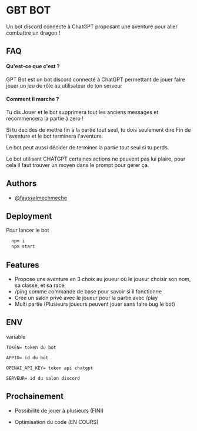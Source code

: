 # GBT BOT

Un bot discord connecté à ChatGPT proposant une aventure pour aller combattre un dragon !

## FAQ

#### Qu'est-ce que c'est ?

GPT Bot est un bot discord connecté à ChatGPT permettant de jouer faire jouer un jeu de rôle au utilisateur de ton serveur

#### Comment il marche ?

Tu dis Jouer et le bot supprimera tout les anciens messages et recommencera la partie à zero !

Si tu decides de mettre fin à la partie tout seul, tu dois seulement dire Fin de l'aventure et le bot terminera l'aventure.

Le bot peut aussi décider de terminer la partie tout seul si tu perds.

Le bot utilisant CHATGPT certaines actions ne peuvent pas lui plaire, pour cela il faut trouver un moyen dans le prompt pour gérer ça.

## Authors

- [@fayssalmechmeche](https://github.com/fayssalmechmeche)

## Deployment

Pour lancer le bot

```bash
  npm i
  npm start
```

## Features

- Propose une aventure en 3 choix au joueur où le joueur choisir son nom, sa classe, et sa race
- /ping comme commande de base pour savoir si il fonctionne
- Crée un salon privé avec le joueur pour la partie avec /play
- Multi partie (Plusieurs joueurs peuvent jouer sans faire bug le bot)

## ENV

variable

```env
TOKEN= token du bot

APPID= id du bot

OPENAI_API_KEY= token api chatgpt

SERVEUR= id du salon discord
```

## Prochainement

- Possibilité de jouer à plusieurs (FINI)

- Optimisation du code (EN COURS)
